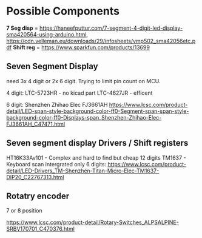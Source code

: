 # Possible Components

**7 Seg disp** = https://haneefputtur.com/7-segment-4-digit-led-display-sma420564-using-arduino.html, https://cdn.velleman.eu/downloads/29/infosheets/vmp502_sma42056etc.pdf
**Shift reg** = https://www.sparkfun.com/products/13699

## Seven Segment Display

need 3x 4 digit or 2x 6 digit. Trying to limit pin count on MCU.

4 digit:
LTC-5723HR - no kicad part
LTC-4627JR - efficent

6 digit:
Shenzhen Zhihao Elec FJ3661AH
https://www.lcsc.com/product-detail/LED-span-style-background-color-ff0-Segment-span-span-style-background-color-ff0-Displays-span_Shenzhen-Zhihao-Elec-FJ3661AH_C47471.html


## Seven segment display Drivers / Shift registers

HT16K33Av101 - Complex and hard to find but cheap 12 digits
TM1637 - Keyboard scan intergrated only 6 digits:
https://www.lcsc.com/product-detail/LED-Drivers_TM-Shenzhen-Titan-Micro-Elec-TM1637-DIP20_C22767313.html

## Rotatry encoder

7 or 8 position

https://www.lcsc.com/product-detail/Rotary-Switches_ALPSALPINE-SRBV170701_C470376.html